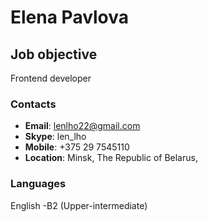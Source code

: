 # Elena Pavlova

## Job objective
Frontend developer

### Contacts
- **Email**: lenlho22@gmail.com
- **Skype**: len_lho
- **Mobile**: +375 29 7545110
- **Location**: Minsk, The Republic of Belarus,


### Languages
English -B2 (Upper-intermediate)